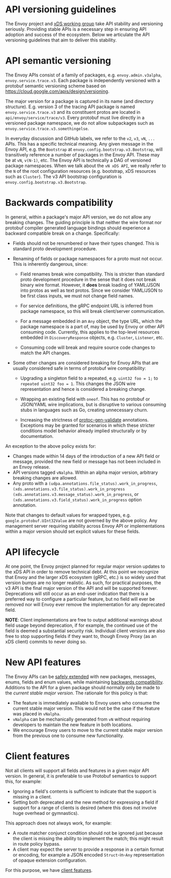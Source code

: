 # API versioning guidelines

The Envoy project and [xDS working group](https://github.com/cncf/xds) take API stability and
versioning seriously. Providing stable APIs is a necessary step in ensuring API adoption and success
of the ecosystem. Below we articulate the API versioning guidelines that aim to deliver this
stability.

# API semantic versioning

The Envoy APIs consist of a family of packages, e.g. `envoy.admin.v3alpha`,
`envoy.service.trace.v3`. Each package is independently versioned with a protobuf semantic
versioning scheme based on https://cloud.google.com/apis/design/versioning.

The major version for a package is captured in its name (and directory structure). E.g. version 3
of the tracing API package is named `envoy.service.trace.v3` and its constituent protos are located
in `api/envoy/service/trace/v3`. Every protobuf must live directly in a versioned package namespace,
we do not allow subpackages such as `envoy.service.trace.v3.somethingelse`.

In everyday discussion and GitHub labels, we refer to the `v2`, `v3`, `vN`, `...` APIs. This has a
specific technical meaning. Any given message in the Envoy API, e.g. the `Bootstrap` at
`envoy.config.bootstrap.v3.Bootstrap`, will transitively reference a number of packages in the Envoy
API. These may be at `vN`, `v(N-1)`, etc. The Envoy API is technically a DAG of versioned package
namespaces. When we talk about the `vN xDS API`, we really refer to the `N` of the root
configuration resources (e.g. bootstrap, xDS resources such as `Cluster`). The
v3 API bootstrap configuration is `envoy.config.bootstrap.v3.Bootstrap`.

# Backwards compatibility

In general, within a package's major API version, we do not allow any breaking changes. The guiding
principle is that neither the wire format nor protobuf compiler generated language bindings should
experience a backward compatible break on a change. Specifically:

* Fields should not be renumbered or have their types changed. This is standard proto development
  procedure.

* Renaming of fields or package namespaces for a proto must not occur. This is inherently dangerous,
  since:
  * Field renames break wire compatibility. This is stricter than standard proto development
    procedure in the sense that it does not break binary wire format. However, it **does** break
    loading of YAML/JSON into protos as well as text protos. Since we consider YAML/JSON to be first
    class inputs, we must not change field names.

  * For service definitions, the gRPC endpoint URL is inferred from package namespace, so this will
    break client/server communication.

  * For a message embedded in an `Any` object, the type URL, which the package namespace is a part
    of, may be used by Envoy or other API consuming code. Currently, this applies to the top-level
    resources embedded in `DiscoveryResponse` objects, e.g. `Cluster`, `Listener`, etc.

  * Consuming code will break and require source code changes to match the API changes.

* Some other changes are considered breaking for Envoy APIs that are usually considered safe in
  terms of protobuf wire compatibility:
  * Upgrading a singleton field to a repeated, e.g. `uint32 foo = 1;` to `repeated uint32 foo = 1`.
    This changes the JSON wire representation and hence is considered a breaking change.

  * Wrapping an existing field with `oneof`. This has no protobuf or JSON/YAML wire implications,
    but is disruptive to various consuming stubs in languages such as Go, creating unnecessary
    churn.

  * Increasing the strictness of
    [protoc-gen-validate](https://github.com/bufbuild/protoc-gen-validate) annotations. Exceptions
    may be granted for scenarios in which these stricter conditions model behavior already implied
    structurally or by documentation.

An exception to the above policy exists for:
* Changes made within 14 days of the introduction of a new API field or message, provided the new field
or message has not been included in an Envoy release.
* API versions tagged `vNalpha`. Within an alpha major version, arbitrary breaking changes are allowed.
* Any proto with a `(udpa.annotations.file_status).work_in_progress`,
  `(xds.annotations.v3.file_status).work_in_progress`
  `(xds.annotations.v3.message_status).work_in_progress`, or
  `(xds.annotations.v3.field_status).work_in_progress` option annotation.

Note that changes to default values for wrapped types, e.g. `google.protobuf.UInt32Value` are not
governed by the above policy. Any management server requiring stability across Envoy API or
implementations within a major version should set explicit values for these fields.

# API lifecycle

At one point, the Envoy project planned for regular major version updates to the xDS API in order to
remove technical debt. At this point we recognize that Envoy and the larger xDS ecosystem (gRPC,
etc.) is so widely used that version bumps are no longer realistic. As such, for practical purposes,
the v3 API is the final major version of the API and will be supported forever. Deprecations will
still occur as an end-user indication that there is a preferred way to configure a particular feature,
but no field will ever be removed nor will Envoy ever remove the implementation for any deprecated
field.

**NOTE**: Client implementations are free to output additional warnings about field usage beyond
deprecation, if for example, the continued use of the field is deemed a substantial
security risk. Individual client versions are also free to stop supporting fields if they want to,
though Envoy Proxy (as an xDS client) commits to never doing so.

# New API features

The Envoy APIs can be [safely extended](https://cloud.google.com/apis/design/compatibility) with new
packages, messages, enums, fields and enum values, while maintaining [backwards
compatibility](#backwards-compatibility). Additions to the API for a given package should normally
only be made to the *current stable major version*. The rationale for this policy is that:
* The feature is immediately available to Envoy users who consume the current stable major version.
  This would not be the case if the feature was placed in `vNalpha`.
* `vNalpha` can be mechanically generated from `vN` without requiring developers to maintain the new
  feature in both locations.
* We encourage Envoy users to move to the current stable major version from the previous one to
  consume new functionality.

# Client features

Not all clients will support all fields and features in a given major API version. In general, it is
preferable to use Protobuf semantics to support this, for example:
* Ignoring a field's contents is sufficient to indicate that the support is missing in a client.
* Setting both deprecated and the new method for expressing a field if support for a range of
  clients is desired (where this does not involve huge overhead or gymnastics).

This approach does not always work, for example:
* A route matcher conjunct condition should not be ignored just because the client is missing the
  ability to implement the match; this might result in route policy bypass.
* A client may expect the server to provide a response in a certain format or encoding, for example
  a JSON encoded `Struct`-in-`Any` representation of opaque extension configuration.

For this purpose, we have [client
features](https://www.envoyproxy.io/docs/envoy/latest/api/client_features).

